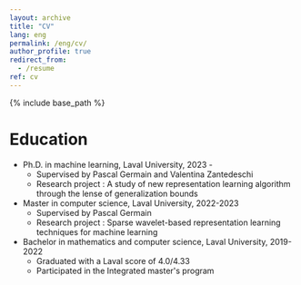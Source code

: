 ```yaml
---
layout: archive
title: "CV"
lang: eng
permalink: /eng/cv/
author_profile: true
redirect_from:
  - /resume
ref: cv
---
```


{% include base_path %}

Education
======
* Ph.D. in machine learning, Laval University, 2023 - 
  * Supervised by Pascal Germain and Valentina Zantedeschi
  * Research project : A study of new representation learning algorithm through the lense of generalization bounds
* Master in computer science, Laval University, 2022-2023
  * Supervised by Pascal Germain
  * Research project : Sparse wavelet-based representation learning techniques for machine learning 
* Bachelor in mathematics and computer science, Laval University, 2019-2022
  * Graduated with a Laval score of 4.0/4.33
  * Participated in the Integrated master's program
